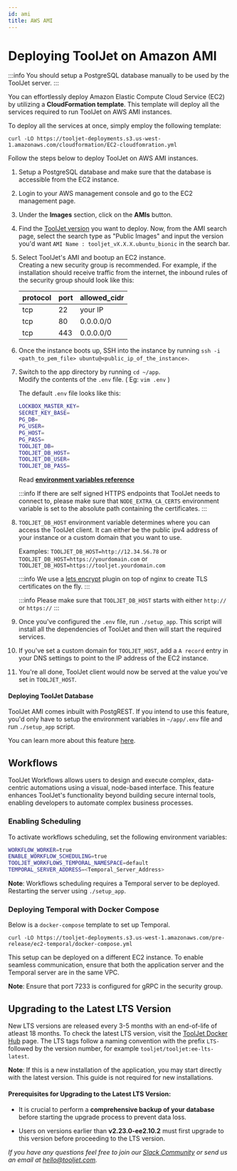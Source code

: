 ```yaml
---
id: ami
title: AWS AMI
---
```


# Deploying ToolJet on Amazon AMI

:::info
You should setup a PostgreSQL database manually to be used by the ToolJet server.
:::

You can effortlessly deploy Amazon Elastic Compute Cloud Service (EC2) by utilizing a **CloudFormation template**. This template will deploy all the services required to run ToolJet on AWS AMI instances.

To deploy all the services at once, simply employ the following template:

```
curl -LO https://tooljet-deployments.s3.us-west-1.amazonaws.com/cloudformation/EC2-cloudfomration.yml
```

Follow the steps below to deploy ToolJet on AWS AMI instances.

1. Setup a PostgreSQL database and make sure that the database is accessible from the EC2 instance.
2. Login to your AWS management console and go to the EC2 management page.
3. Under the **Images** section, click on the **AMIs** button.
4. Find the [ToolJet version](https://github.com/ToolJet/ToolJet/releases) you want to deploy. Now, from the AMI search page, select the search type as "Public Images" and input the version you'd want `AMI Name : tooljet_vX.X.X.ubuntu_bionic` in the search bar.
5. Select ToolJet's AMI and bootup an EC2 instance. <br/>
   Creating a new security group is recommended. For example, if the installation should receive traffic from the internet, the inbound rules of the security group should look like this:

   | protocol | port | allowed_cidr |
   | -------- | ---- | ------------ |
   | tcp      | 22   | your IP      |
   | tcp      | 80   | 0.0.0.0/0    |
   | tcp      | 443  | 0.0.0.0/0    |

6. Once the instance boots up, SSH into the instance by running `ssh -i <path_to_pem_file> ubuntu@<public_ip_of_the_instance>`.

7. Switch to the app directory by running `cd ~/app`. <br/> Modify the contents of the `.env` file. ( Eg: `vim .env` )

   The default `.env` file looks like this:

   ```bash
   LOCKBOX_MASTER_KEY=
   SECRET_KEY_BASE=
   PG_DB=
   PG_USER=
   PG_HOST=
   PG_PASS=
   TOOLJET_DB=
   TOOLJET_DB_HOST=
   TOOLJET_DB_USER=
   TOOLJET_DB_PASS=
   ```

   Read **[environment variables reference](/docs/setup/env-vars)**

   :::info
   If there are self signed HTTPS endpoints that ToolJet needs to connect to, please make sure that `NODE_EXTRA_CA_CERTS` environment variable is set to the absolute path containing the certificates.
   :::

8. `TOOLJET_DB_HOST` environment variable determines where you can access the ToolJet client. It can either be the public ipv4 address of your instance or a custom domain that you want to use.

   Examples:
   `TOOLJET_DB_HOST=http://12.34.56.78` or
   `TOOLJET_DB_HOST=https://yourdomain.com` or
   `TOOLJET_DB_HOST=https://tooljet.yourdomain.com`

   :::info
   We use a [lets encrypt](https://letsencrypt.org/) plugin on top of nginx to create TLS certificates on the fly.
   :::

   :::info
   Please make sure that `TOOLJET_DB_HOST` starts with either `http://` or `https://`
   :::

9. Once you've configured the `.env` file, run `./setup_app`. This script will install all the dependencies of ToolJet and then will start the required services.
10. If you've set a custom domain for `TOOLJET_HOST`, add a `A record` entry in your DNS settings to point to the IP address of the EC2 instance.
11. You're all done, ToolJet client would now be served at the value you've set in `TOOLJET_HOST`.

#### Deploying ToolJet Database

ToolJet AMI comes inbuilt with PostgREST. If you intend to use this feature, you'd only have to setup the environment variables in `~/app/.env` file and run `./setup_app` script.

You can learn more about this feature [here](/docs/tooljet-db/tooljet-database).

## Workflows

ToolJet Workflows allows users to design and execute complex, data-centric automations using a visual, node-based interface. This feature enhances ToolJet's functionality beyond building secure internal tools, enabling developers to automate complex business processes.

### Enabling Scheduling

To activate workflows scheduling, set the following environment variables:

```bash
WORKFLOW_WORKER=true
ENABLE_WORKFLOW_SCHEDULING=true
TOOLJET_WORKFLOWS_TEMPORAL_NAMESPACE=default
TEMPORAL_SERVER_ADDRESS=<Temporal_Server_Address>
```

**Note**: Workflows scheduling requires a Temporal server to be deployed. Restarting the server using `./setup_app`.

### Deploying Temporal with Docker Compose

Below is a `docker-compose` template to set up Temporal.

```
curl -LO https://tooljet-deployments.s3.us-west-1.amazonaws.com/pre-release/ec2-temporal/docker-compose.yml
```

This setup can be deployed on a different EC2 instance. To enable seamless communication, ensure that both the application server and the Temporal server are in the same VPC.

**Note**: Ensure that port 7233 is configured for gRPC in the security group.

## Upgrading to the Latest LTS Version

New LTS versions are released every 3-5 months with an end-of-life of atleast 18 months. To check the latest LTS version, visit the [ToolJet Docker Hub](https://hub.docker.com/r/tooljet/tooljet/tags) page. The LTS tags follow a naming convention with the prefix `LTS-` followed by the version number, for example `tooljet/tooljet:ee-lts-latest`.

**Note**: If this is a new installation of the application, you may start directly with the latest version. This guide is not required for new installations.

#### Prerequisites for Upgrading to the Latest LTS Version:

- It is crucial to perform a **comprehensive backup of your database** before starting the upgrade process to prevent data loss.

- Users on versions earlier than **v2.23.0-ee2.10.2** must first upgrade to this version before proceeding to the LTS version.

_If you have any questions feel free to join our [Slack Community](/docs/slack) or send us an email at hello@tooljet.com._
